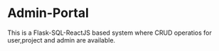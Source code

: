 # Admin-Portal

This is a Flask-SQL-ReactJS based system where CRUD operatios for user,project and admin are available.
